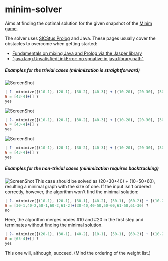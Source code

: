 minim-solver
============

Aims at finding the optimal solution for the given snapshot of the [Minim game](http://www.kongregate.com/games/atomiccicada/minim).


The solver uses [SICStus Prolog](http://sicstus.sics.se/) and Java.
These pages usually cover the obstacles to overcome when getting started:
 * [Fundamentals on mixing Java and Prolog via the Jasper library](http://sicstus.sics.se/sicstus/docs/3.7.1/html/sicstus_12.html)
 * ["java.lang.UnsatisfiedLinkError: no spnative in java.library.path"](http://sicstus.sics.se/sicstus/docs/4.0.8/html/relnotes.html/Running-SICStus-from-Java.html)


##### Examples for the trivial cases (minimization is straightforward)

![ScreenShot](http://david-istvan.github.io/images/minim/g1.PNG)
```prolog
| ?- minimize([(10-1), (20-1), (30-2), (40-3)] + [(10-20), (20-30), (30-40)], G).
G = [43-4]+[] ?
yes
```

![ScreenShot](http://david-istvan.github.io/images/minim/g2.PNG)
```prolog
| ?- minimize([(10-1), (20-1), (30-2), (40-3)] + [(10-20), (20-30), (30-40), (40-20)], G).
G = [43-4]+[] ?
yes
```

![ScreenShot](http://david-istvan.github.io/images/minim/g3.PNG)
```prolog
| ?- minimize([(10-1), (20-1), (30-2), (40-3)] + [(10-20), (20-30), (30-40), (30-10), (40-20)], G).
G = [43-4]+[] ?
yes
```

##### Examples for the non-trivial cases (minimization requires backtracking)

![ScreenShot](http://david-istvan.github.io/images/minim/g4.PNG)
This case should be solved as (20+30+40) + (10+50+60), resulting a minimal graph with the size of one.
If the input isn't ordered correctly, however, the algorithm won't find the minimal solution:
```prolog
| ?- minimize([(10-1), (20-1), (30-1), (40-2), (50-1), (60-2)] + [(10-20), (20-30), (30-40), (40-50), (50-60), (10-50)], G).
G = [30-1,40-2,50-1,60-2,61-2]+[30-40,40-50,50-60,61-50,61-30] ?
no
```
Here, the algorithm merges nodes #10 and #20 in the first step and terminates without finding the minimal solution.

```prolog
| ?- minimize([(20-1), (30-1), (40-2), (10-1), (50-1), (60-2)] + [(10-20), (20-30), (30-40), (40-50), (50-60), (10-50)], G).
G = [65-4]+[] ? 
yes
```
This one will, although, succeed. (Mind the ordering of the weight list.)

